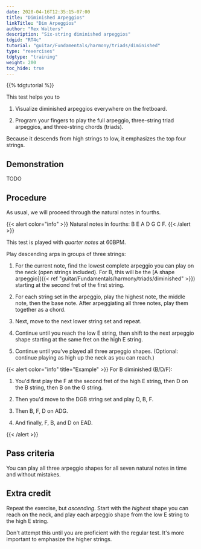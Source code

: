 ```yaml
---
date: 2020-04-16T12:35:15-07:00
title: "Diminished Arpeggios"
linkTitle: "Dim Arpeggios"
author: "Rex Walters"
description: "Six-string diminished arpeggios"
tdgid: "RT4c"
tutorial: "guitar/Fundamentals/harmony/triads/diminished"
type: "rexercises"
tdgtype: "training"
weight: 200
toc_hide: true
---
```


{{% tdgtutorial %}}

This test helps you to

1. Visualize diminished arpeggios everywhere on the fretboard.

2. Program your fingers to play the full arpeggio, three-string triad arpeggios, and three-string chords (triads).

Because it descends from high strings to low, it emphasizes the top four strings.

## Demonstration

TODO

## Procedure

As usual, we will proceed through the natural notes in fourths.

{{< alert color="info" >}}
Natural notes in fourths: B E A D G C F.
{{< /alert >}}

This test is played with *quarter notes* at 60BPM.

Play descending arps in groups of three strings:

1. For the current note, find the lowest complete arpeggio you can play on the neck (open strings included). For B, this will be the [A shape arpeggio]({{< ref "guitar/Fundamentals/harmony/triads/diminished" >}}) starting at the second fret of the first string.

2. For each string set in the arpeggio, play the highest note, the middle note, then the base note. After arpeggiating all three notes, play them together as a chord.

3. Next, move to the next lower string set and repeat.

4. Continue until you reach the low E string, then shift to the next arpeggio shape starting at the same fret on the high E string.

5. Continue until you've played all three arpeggio shapes. (Optional: continue playing as high up the neck as you can reach.)

{{< alert color="info" title="Example" >}}
For B diminished (B/D/F):

1. You'd first play the F at the second fret of the high E string, then D on the B string, then B on the G string.

2. Then you'd move to the DGB string set and play D, B, F.

3. Then B, F, D on ADG.

4. And finally, F, B, and D on EAD.

{{< /alert >}}


## Pass criteria

You can play all three arpeggio shapes for all seven natural notes in time and without mistakes.

## Extra credit

Repeat the exercise, but *ascending*. Start with the *highest* shape you can reach on the neck, and play each arpeggio shape from the low E string to the high E string.

Don't attempt this until you are proficient with the regular test. It's more important to emphasize the higher strings.
